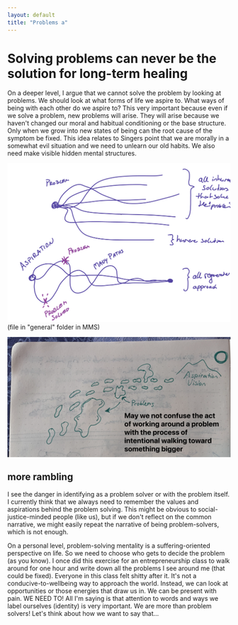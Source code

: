 ```yaml
---
layout: default
title: "Problems a"
---
```


# Solving problems can never be the solution for long-term healing

On a deeper level, I argue that we cannot solve the problem by looking at problems. We should look at what forms of life we aspire to. What ways of being with each other do we aspire to? This very important because even if we solve a problem, new problems will arise. They will arise because we haven't changed our moral and habitual conditioning or the base structure. Only when we grow into new states of being can the root cause of the symptom be fixed. This idea relates to Singers point that we are morally in a somewhat evil situation and we need to unlearn our old habits. We also need make visible hidden mental structures. 


![](media/cleanshot_2023-12-01-at-22-06-20@2x.png)
(file in "general" folder in MMS)

![](media/cleanshot_2024-01-28-at-08-00-56@2x.png)


## more rambling 
I see the danger in identifying as a problem solver or with the problem itself. I currently think that we always need to remember the values and aspirations behind the problem solving. This might be obvious to social-justice-minded people (like us), but if we don't reflect on the common narrative, we might easily repeat the narrative of being problem-solvers, which is not enough. 

On a personal level, problem-solving mentality is a suffering-oriented perspective on life. So we need to choose who gets to decide the problem (as you know). I once did this exercise for an entrepreneurship class to walk around for one hour and write down all the problems I see around me (that could be fixed). Everyone in this class felt shitty after it. It's not a conducive-to-wellbeing way to approach the world. Instead, we can look at opportunities or those energies that draw us in. We can be present with pain. WE NEED TO! All I'm saying is that attention to words and ways we label ourselves (identity) is very important. We are more than problem solvers! Let's think about how we want to say that... 